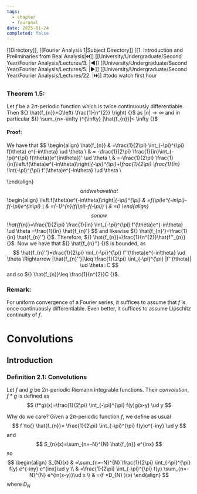 ```yaml
---
tags:
  - chapter
  - fouranal
date: 2025-01-24
completed: false
---
```

[[Directory]], [[Fourier Analysis 1|Subject Directory]]
[[1. Introduction and Preliminaries from Real Analysis|🞀🞀]] [[University/Undergraduate/Second Year/Fourier Analysis/Lectures/3. |◀]] [[University/Undergraduate/Second Year/Fourier Analysis/Lectures/5. |▶]] [[University/Undergraduate/Second Year/Fourier Analysis/Lectures/22. |🞂🞂]]
#todo watch first hour 
## 
### Theorem 1.5:
Let $f$ be a $2\pi {}$-periodic function which is twice continuously differentiable. Then ${} \hat{f_{n}}=O\left( \frac{1}{n^{2}} \right) {}$ as ${} |n|\to{}\infty  {}$ and in particular ${} \sum_{n=-\infty }^{\infty} |\hat{f_{n}}|< \infty  {}$
#### Proof:
We have that
$$
\begin{align}
 \hat{f_{n}} & =\frac{1}{2\pi} \int_{-\pi}^{\pi} f(\theta) e^{-in\theta} \ud \theta  \\
 & = -\frac{1}{2\pi} \frac{1}{in}\int_{-\pi}^{\pi} f(\theta)(e^{in\theta})' \ud \theta  \\
 & =-\frac{1}{2\pi} \frac{1}{in}\left.f(\theta)e^{-in\theta}\right|_{-\pi}^{\pi}+\frac{1}{2\pi} \frac{1}{in} \int_{-\pi}^{\pi} f'(\theta)e^{-in\theta} \ud \theta \\

 \end{align}
$$
and we have that
$$
\begin{align}
\left.f(\theta)e^{-in\theta}\right|_{-\pi}^{\pi} & =f(\pi)e^{-in\pi}-f(-\pi)e^{in\pi} \\
 & =(-1)^{n}(f(\pi)-f(-\pi)) \\
 & =0
\end{align}
$$
so now
$$
\hat{f_{n}}=\frac{1}{2\pi} \frac{1}{in} \int_{-\pi}^{\pi} f'(\theta)e^{-in\theta} \ud \theta =\frac{1}{in} \hat{f_{n}'}
$$
and likewise ${} \hat{f_{n}'}=\frac{1}{in} \hat{f_{n}''} {}$. Therefore, ${} \hat{f_{n}}=\frac{1}{n^{2}}\hat{f''_{n}} {}$. Now we have that ${} \hat{f_{n}''} {}$ is bounded, as 
$$
\hat{f_{n}''}=\frac{1}{2\pi} \int_{-\pi}^{\pi} f''(\theta)e^{-in\theta} \ud \theta \Rightarrow |\hat{f_{n}''}|\leq \frac{1}{2\pi} \int_{-\pi}^{\pi} |f''(\theta)| \ud \theta=C
$$
and so ${} \hat{f_{n}}\leq  \frac{1}{n^{2}}C {}$.
### Remark:
For uniform convergence of a Fourier series, it suffices to assume that $f$ is once continuously differentiable. Even better, it suffices to assume Lipschitz continuity of $f {}$.
# Convolutions
## Introduction
### Definition 2.1: Convolutions
Let ${} f$ and $g$ be $2\pi {}$-periodic Riemann Integrable functions. Their *convolution*, ${} f *g {}$ is defined as
$$
(f*g)(x)=\frac{1}{2\pi} \int_{-\pi}^{\pi} f(y)g(x-y) \ud y 
$$

Why do we care? Given a $2\pi {}$-periodic function $f$, we define as usual
$$
f \to{} \hat{f_{n}}= \frac{1}{2\pi} \int_{-\pi}^{\pi} f(y)e^{-iny} \ud y 
$$
and
$$
S_{n}(x)=\sum_{n=-N}^{N} \hat{f_{n}} e^{inx}
$$
so
$$
\begin{align}
 S_{N}(x) & =\sum_{n=-N}^{N} \frac{1}{2\pi} \int_{-\pi}^{\pi} f(y) e^{-iny} e^{inx}\ud y    \\
 & =\frac{1}{2\pi} \int_{-\pi}^{\pi} f(y)  \sum_{n=-N}^{N} e^{in(x-y)}\ud x  \\
 & =(f *D_{N} )(x)
 \end{align}
$$
where ${} D_{N}$